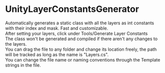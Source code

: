 # UnityLayerConstantsGenerator
Automatically generates a static class with all the layers as int constants with their index and mask. Fast and customizable.<br>
After setting your layers, click under Tools/Generate Layer Constants<br>
The class won't be generated and compiled if there aren't any changes to the layers.<br>
You can drag the file to any folder and change its location freely, the path will be tracked as long as the name is "Layers.cs".<br>
You can change the file name or naming conventions through the Template strings in the file.

